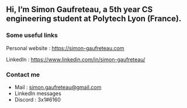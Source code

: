 ## Hi, I’m Simon Gaufreteau, a 5th year CS engineering student at Polytech Lyon (France).

### Some useful links

Personal website : https://simon-gaufreteau.com

LinkedIn : https://www.linkedin.com/in/simon-gaufreteau/

### Contact me

- Mail : simon.gaufreteau@gmail.com
- LinkedIn messages
- Discord : 3x1#6160

<!---
### Some Stats (many repos are private)

 ![](https://github.com/SimonGaufreteau/githubstats/blob/master/generated/overview.svg)

// ![](https://github.com/SimonGaufreteau/githubstats/blob/master/generated/languages.svg)

// *Note : CSS excluded. It was taking around 66% of changes due to CSS frameworks like TailwindCSS*

-->
